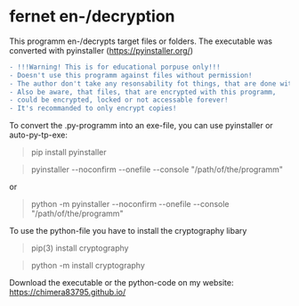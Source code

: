 # fernet en-/decryption

This programm en-/decrypts target files or folders.
The executable was converted with pyinstaller (https://pyinstaller.org/)

```diff
- !!!Warning! This is for educational porpuse only!!!
- Doesn't use this programm against files without permission!
- The author don't take any resonsability fot things, that are done with this programm!
- Also be aware, that files, that are encrypted with this programm,
- could be encrypted, locked or not accessable forever!
- It's recommanded to only encrypt copies!
```
To convert the .py-programm into an exe-file, you can use pyinstaller or auto-py-tp-exe:

>pip install pyinstaller

>pyinstaller --noconfirm --onefile --console  "/path/of/the/programm"

or

>python -m pyinstaller --noconfirm --onefile --console  "/path/of/the/programm"

To use the python-file you have to install the cryptography libary

>pip(3) install cryptography

>python -m install cryptography

Download the executable or the python-code on my website: https://chimera83795.github.io/

